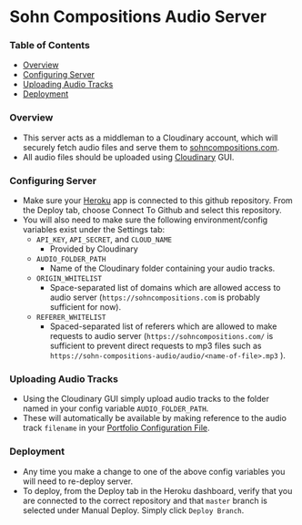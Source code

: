 # Sohn Compositions Audio Server

### Table of Contents
- [Overview](#overview)
- [Configuring Server](#configuring-server)
- [Uploading Audio Tracks](#uploading-audio-tracks)
- [Deployment](#deployment)

### Overview
- This server acts as a middleman to a Cloudinary account, which will securely fetch audio files and serve them to [sohncompositions.com](https://sohncompositions.com).
- All audio files should be uploaded using [Cloudinary](https://cloudinary.com/) GUI.

### Configuring Server 
- Make sure your [Heroku](https://dashboard.heroku.com) app is connected to this github repository. From the Deploy tab, choose Connect To Github and select this repository.
-  You will also need to make sure the following environment/config variables exist under the Settings tab:
    - `API_KEY`, `API_SECRET`, and `CLOUD_NAME`
        - Provided by Cloudinary
    - `AUDIO_FOLDER_PATH`
        - Name of the Cloudinary folder containing your audio tracks.
    - `ORIGIN_WHITELIST`
        - Space-separated list of domains which are allowed access to audio server (`https://sohncompositions.com` is probably sufficient for now).
    - `REFERER_WHITELIST`
        - Spaced-separated list of referers which are allowed to make requests to audio server (`https://sohncompositions.com/` is sufficient to prevent direct requests to mp3 files such as `https://sohn-compositions-audio/audio/<name-of-file>.mp3` ).

### Uploading Audio Tracks
- Using the Cloudinary GUI simply upload audio tracks to the folder named in your config variable `AUDIO_FOLDER_PATH`. 
- These will automatically be available by making reference to the audio track `filename` in your [Portfolio Configuration File](https://github.com/sohncompositions/sohn-compositions-portfolio#configuration-file).

### Deployment
- Any time you make a change to one of the above config variables you will need to re-deploy server.
- To deploy, from the Deploy tab in the Heroku dashboard, verify that you are connected to the correct repository and that `master` branch is selected under Manual Deploy. Simply click `Deploy Branch`. 